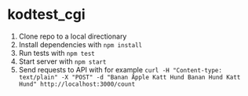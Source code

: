 # kodtest_cgi

1. Clone repo to a local directionary
2. Install dependencies with `npm install`
3. Run tests with `npm test`
4. Start server with `npm start`
5. Send requests to API with for example `curl -H "Content-type: text/plain" -X "POST" -d "Banan Äpple Katt Hund Banan
Hund Katt Hund" http://localhost:3000/count`
